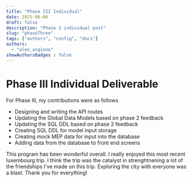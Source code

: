 ```yaml
---
title: "Phase III Individual"
date: 2025-06-06
draft: false
description: "Phase 3 individual post"
slug: "phaseThree"
tags: ["authors", "config", "docs"]
authors:
  - "alex_angione"
showAuthorsBadges : false
---
```


# Phase III Individual Deliverable

For Phase III, my contributions were as follows
- Designing and writing the API routes 
- Updating the Global Data Models based on phase 2 feedback 
- Updating the SQL DDL based on phase 2 feedback 
- Creating SQL DDL for model input storage
- Creating mock MEP data for input into the database
- Adding data from the database to front end screens

This program has been wonderful overall. I really enjoyed this most recent luxembourg trip. I think the trip was the catalyst in strenghtnening a lot of the friendships I've made on this trip. Exploring the city with everyone was a blast. Thank you for everything!